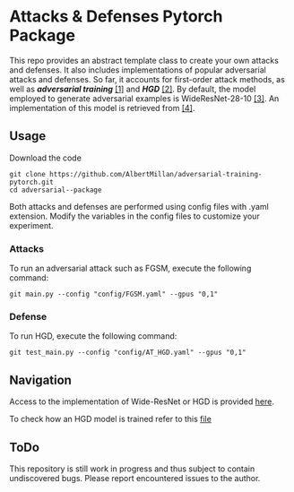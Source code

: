 # Attacks & Defenses Pytorch Package
This repo provides an abstract template class to create your own attacks and defenses. It also includes 
implementations of popular adversarial attacks and defenses.
So far, it accounts for first-order attack methods, as well as 
***adversarial training*** [[1]](https://arxiv.org/abs/1706.06083) and
***HGD*** [[2]](https://arxiv.org/abs/1712.02976).
By default, the model employed to generate adversarial examples is WideResNet-28-10 [[3]](https://arxiv.org/abs/1605.07146).
An implementation of this model is retrieved from [[4]](https://github.com/xternalz/WideResNet-pytorch).

## Usage
Download the code 
```
git clone https://github.com/AlbertMillan/adversarial-training-pytorch.git
cd adversarial--package
```

Both attacks and defenses are performed using config files with .yaml extension. 
Modify the variables in the config files to customize your experiment.

### Attacks
To run an adversarial attack such as FGSM, execute the following command:
```
git main.py --config "config/FGSM.yaml" --gpus "0,1"
```

### Defense
To run HGD, execute the following command:
```
git test_main.py --config "config/AT_HGD.yaml" --gpus "0,1"
```

## Navigation
Access to the implementation of Wide-ResNet or HGD is provided [here](https://github.com/AlbertMillan/adversarial--package/tree/master/adv_package).

 To check how an HGD model is trained refer to this [file](https://github.com/AlbertMillan/adversarial--package/blob/master/adv_package/defense/evaluation.py)

## ToDo
This repository is still work in progress and thus subject to contain undiscovered bugs. 
Please report encountered issues to the author.
